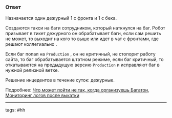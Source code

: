 ### Ответ

Назначается один дежурный 1 с фронта и 1 с бека.

Создаются такси на баги сотрудником, который наткнулся на баг. Робот призывает в тикет дежурного он обрабатывает баги, если сам решить не может, то выходит на кого то выше или идет в чат с фронтами, где решают коллегиально .

Если баг попал на `Production` , он не критичный, не стопорит работу сайта, то баг обрабатывается штатном режиме, если баг критичный, то откатываются на предыдущую версию `Production` и исправляют баг в нужной релизной ветке.

Решение инцедентов в течение суток: дежурные.

Подробнее: [Что может пойти не так, когда организуешь Багатон](https://habr.com/ru/companies/alfa/articles/736730/),  [Мониторинг логов после выкатки](https://www.youtube.com/watch?v=0acqq6ChCIs) 

___
tags: #hh